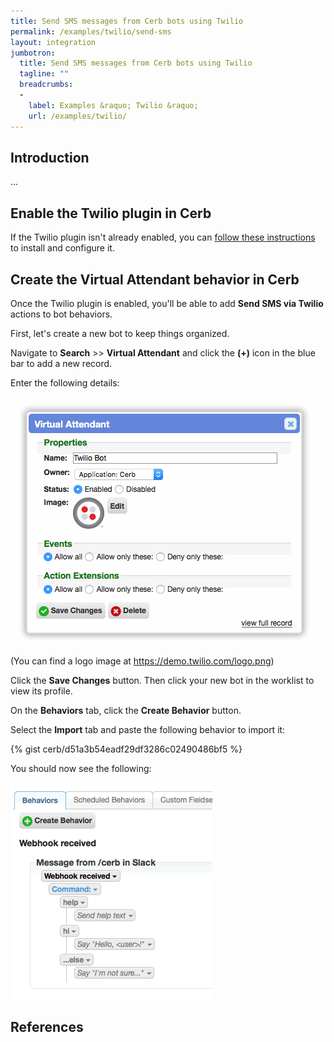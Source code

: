 ```yaml
---
title: Send SMS messages from Cerb bots using Twilio
permalink: /examples/twilio/send-sms
layout: integration
jumbotron:
  title: Send SMS messages from Cerb bots using Twilio
  tagline: ""
  breadcrumbs:
  -
    label: Examples &raquo; Twilio &raquo;
    url: /examples/twilio/
---
```


## Introduction

...

## Enable the Twilio plugin in Cerb

If the Twilio plugin isn't already enabled, you can [follow these instructions](/plugins/twilio#installation) to install and configure it.

## Create the Virtual Attendant behavior in Cerb

Once the Twilio plugin is enabled, you'll be able to add **Send SMS via Twilio** actions to bot behaviors.

First, let's create a new bot to keep things organized.

Navigate to **Search** >> **Virtual Attendant** and click the **(+)** icon in the blue bar to add a new record.

Enter the following details:

<div class="cerb-screenshot">
<img src="/assets/images/examples/twilio/send-sms/create_va.png" class="screenshot">
</div>

(You can find a logo image at <https://demo.twilio.com/logo.png>)

Click the **Save Changes** button.  Then click your new bot in the worklist to view its profile.

On the **Behaviors** tab, click the **Create Behavior** button.

Select the **Import** tab and paste the following behavior to import it:

{% gist cerb/d51a3b54eadf29df3286c02490486bf5 %}

You should now see the following:

<div class="cerb-screenshot">
<img src="/assets/images/examples/slack/slash-commands/va_behavior.png" class="screenshot">
</div>

## References

[^]: <>

